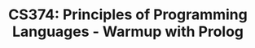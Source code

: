 ---
layout: exercise
permalink: /Modules/Prolog/Warmup/Exercise2
title: "CS374: Principles of Programming Languages - Warmup with Prolog"
language: "prolog"

info:
  points: 3
  instructions: "Run this prolog program."
  goals:
    - To read a Prolog statement
    
canvasasmtid: "181954"   
canvaspoints: 3
  
processor:  
  correctfeedback: "Correct!!" 
  incorrectfeedback: "Try again"
  submitformlink: false
  feedbackprocess: | 
    var pos = feedbackString.toString();
  correctcheck: |
    pos.toLowerCase().includes("true")
 
files:
  - filename: "first.pl"
    name: first
    ismain: false
    isreadonly: false
    isvisible: true
    code: | 
      father(john, michael).
      father(david, james).
      mother(susan, linda).
      sibling(michael, linda).
      grandparent(john, anna).
      grandparent(susan, anna).
      
  - filename: "main.pl"
    ismain: true
    name: main
    isreadonly: true
    isvisible: true
    code: |
      % Enter facts
      assertz(male(john)).
      assertz(male(david)).
      assertz(male(michael)).
      assertz(male(james)).

      assertz(female(susan)).
      assertz(female(linda)).
      assertz(female(elizabeth)).
      assertz(female(anna)).

      assertz(parent(john, michael)).
      assertz(parent(john, linda)).
      assertz(parent(susan, michael)).
      assertz(parent(susan, linda)).
      assertz(parent(david, james)).
      assertz(parent(elizabeth, james)).
      assertz(parent(michael, anna)).

      % Enter rules
      assertz((father(X, Y) :- male(X), parent(X, Y))).
      assertz((mother(X, Y) :- female(X), parent(X, Y))).
      assertz((sibling(X, Y) :- parent(Z, X), parent(Z, Y), X \= Y)).
      assertz((grandparent(X, Y) :- parent(X, Z), parent(Z, Y))).


---